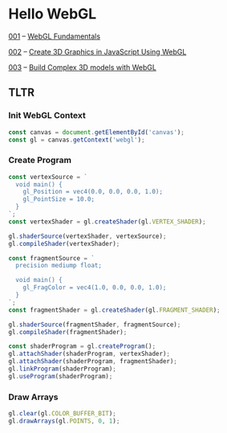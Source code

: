 # Hello WebGL

[001](https://github.com/device25/hello-webgl/tree/master/001-webgl-fundamentals) – [WebGL Fundamentals](https://webglfundamentals.org/webgl/lessons/webgl-fundamentals.html)

[002](https://github.com/device25/hello-webgl/tree/master/002-egghead-course) – [Create 3D Graphics in JavaScript Using WebGL](https://egghead.io/lessons/webgl-setting-up-webgl)

[003](https://github.com/device25/hello-webgl/tree/master/003-build-complex-3d-models-with-webgl) – [Build Complex 3D models with WebGL](https://egghead.io/courses/build-complex-3d-models-with-webgl)

## TLTR

### Init WebGL Context

```js
const canvas = document.getElementById('canvas');
const gl = canvas.getContext('webgl');
```

### Create Program

```js
const vertexSource = `
  void main() {
    gl_Position = vec4(0.0, 0.0, 0.0, 1.0);
    gl_PointSize = 10.0;
  }
`;
const vertexShader = gl.createShader(gl.VERTEX_SHADER);

gl.shaderSource(vertexShader, vertexSource);
gl.compileShader(vertexShader);

const fragmentSource = `
  precision mediump float;  

  void main() {
    gl_FragColor = vec4(1.0, 0.0, 0.0, 1.0);
  }
`;
const fragmentShader = gl.createShader(gl.FRAGMENT_SHADER);

gl.shaderSource(fragmentShader, fragmentSource);
gl.compileShader(fragmentShader);

const shaderProgram = gl.createProgram();
gl.attachShader(shaderProgram, vertexShader);
gl.attachShader(shaderProgram, fragmentShader);
gl.linkProgram(shaderProgram);
gl.useProgram(shaderProgram);
```

### Draw Arrays

```js
gl.clear(gl.COLOR_BUFFER_BIT);
gl.drawArrays(gl.POINTS, 0, 1);
```
